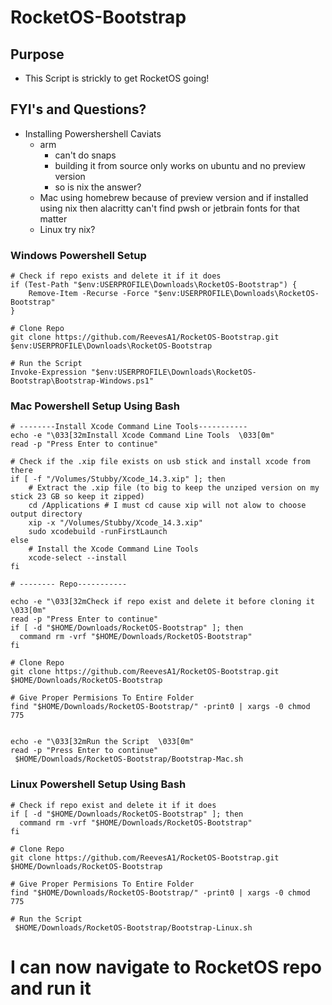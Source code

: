 # RocketOS-Bootstrap

## Purpose

- This Script is strickly to get RocketOS going!

## FYI's and Questions?

- Installing Powershershell Caviats
  - arm
    - can't do snaps
    - building it from source only works on ubuntu and no preview version
    - so is nix the answer?
  - Mac using homebrew because of preview version and if installed using nix then alacritty can't find pwsh or jetbrain fonts for that matter
  - Linux try nix?

### Windows Powershell Setup

```
# Check if repo exists and delete it if it does
if (Test-Path "$env:USERPROFILE\Downloads\RocketOS-Bootstrap") {
    Remove-Item -Recurse -Force "$env:USERPROFILE\Downloads\RocketOS-Bootstrap"
}

# Clone Repo
git clone https://github.com/ReevesA1/RocketOS-Bootstrap.git $env:USERPROFILE\Downloads\RocketOS-Bootstrap

# Run the Script
Invoke-Expression "$env:USERPROFILE\Downloads\RocketOS-Bootstrap\Bootstrap-Windows.ps1"

```

### Mac Powershell Setup Using Bash

```
# --------Install Xcode Command Line Tools-----------
echo -e "\033[32mInstall Xcode Command Line Tools  \033[0m"
read -p "Press Enter to continue"

# Check if the .xip file exists on usb stick and install xcode from there
if [ -f "/Volumes/Stubby/Xcode_14.3.xip" ]; then
    # Extract the .xip file (to big to keep the unziped version on my stick 23 GB so keep it zipped)
    cd /Applications # I must cd cause xip will not alow to choose output directory
    xip -x "/Volumes/Stubby/Xcode_14.3.xip"
    sudo xcodebuild -runFirstLaunch
else
    # Install the Xcode Command Line Tools
    xcode-select --install
fi

# -------- Repo-----------

echo -e "\033[32mCheck if repo exist and delete it before cloning it  \033[0m"
read -p "Press Enter to continue"
if [ -d "$HOME/Downloads/RocketOS-Bootstrap" ]; then
  command rm -vrf "$HOME/Downloads/RocketOS-Bootstrap"
fi

# Clone Repo
git clone https://github.com/ReevesA1/RocketOS-Bootstrap.git $HOME/Downloads/RocketOS-Bootstrap

# Give Proper Permisions To Entire Folder
find "$HOME/Downloads/RocketOS-Bootstrap/" -print0 | xargs -0 chmod 775


echo -e "\033[32mRun the Script  \033[0m"
read -p "Press Enter to continue"
 $HOME/Downloads/RocketOS-Bootstrap/Bootstrap-Mac.sh
```

### Linux Powershell Setup Using Bash

```
# Check if repo exist and delete it if it does
if [ -d "$HOME/Downloads/RocketOS-Bootstrap" ]; then
  command rm -vrf "$HOME/Downloads/RocketOS-Bootstrap"
fi

# Clone Repo
git clone https://github.com/ReevesA1/RocketOS-Bootstrap.git $HOME/Downloads/RocketOS-Bootstrap

# Give Proper Permisions To Entire Folder
find "$HOME/Downloads/RocketOS-Bootstrap/" -print0 | xargs -0 chmod 775

# Run the Script
 $HOME/Downloads/RocketOS-Bootstrap/Bootstrap-Linux.sh
```

# I can now navigate to RocketOS repo and run it
